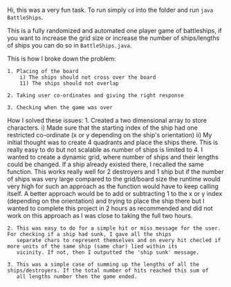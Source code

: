 Hi, this was a very fun task. To run simply `cd` into the folder and run `java BattleShips`.

This is a fully randomized and automated one player game of battleships, if you want to increase the grid size or increase the number of ships/lengths
of ships you can do so in `BattleShips.java`.

This is how I broke down the problem:

    1. Placing of the board
        i) The ships should not cross over the board
        11) The ships should not overlap

    2. Taking user co-ordinates and giving the right response

    3. Checking when the game was over

How I solved these issues:
    1. Created a two dimensional array to store characters.
        i) Made sure that the starting index of the ship had one restricted co-ordinate (x or y depending on the ship's orientation)
        ii) My initial thought was to create 4 quadrants and place the ships there. This is really easy to do but not scalable as          number of ships is limited to 4. I wanted to create a dynamic grid, where number of ships and their lengths could be           changed.
            If a ship already existed there, I recalled the same function. This works really well for 2 destroyers and 1 ship
            but if the number of ships was very large compared to the grid/board size the runtime would very high for such an approach
            as the function would have to keep calling itself. A better approach would be to add or subtracting 1 to the x or y index (depending on the orientation) and trying to place the ship there but I wanted to complete this project in 2 hours as recommended and did not work on this approach as I was close to taking the full two hours.

    2. This was easy to do for a simple hit or miss message for the user. For checking if a ship had sunk, I gave all the ships
       separate chars to represent themselves and on every hit checled if more units of the same ship (same char) lied within its
       vicinity. If not, then I outputted the 'ship sunk' message.
    
    3. This was a simple case of summing up the lengths of all the ships/destroyers. If the total number of hits reached this sum of
       all lengths number then the game ended.